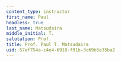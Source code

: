 ```yaml
---
content_type: instructor
first_name: Paul
headless: true
last_name: Matsudaira
middle_initial: T.
salutation: Prof.
title: Prof. Paul T. Matsudaira
uid: 57ef754a-c4e4-6918-f91b-3c69b5e35ba2
---
```

